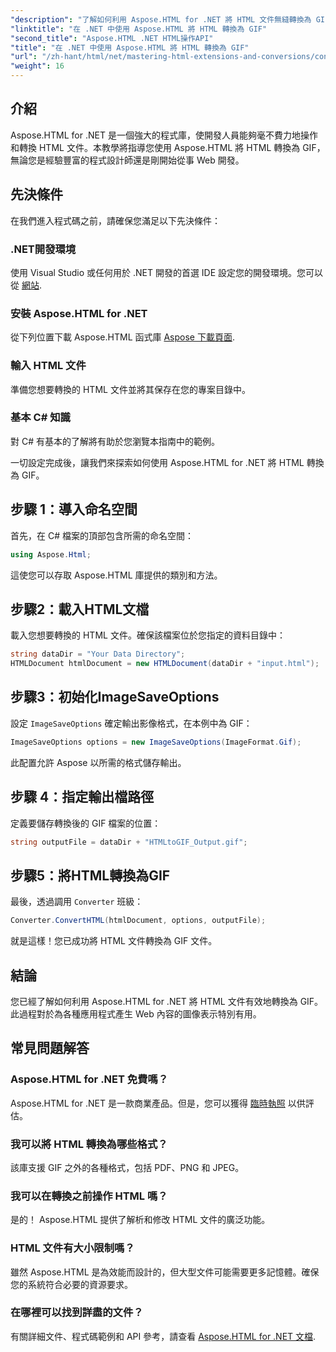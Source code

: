 ```yaml
---
"description": "了解如何利用 Aspose.HTML for .NET 將 HTML 文件無縫轉換為 GIF 文件。本綜合指南將引導您逐步完成操作。"
"linktitle": "在 .NET 中使用 Aspose.HTML 將 HTML 轉換為 GIF"
"second_title": "Aspose.HTML .NET HTML操作API"
"title": "在 .NET 中使用 Aspose.HTML 將 HTML 轉換為 GIF"
"url": "/zh-hant/html/net/mastering-html-extensions-and-conversions/converting-html-to-gif/"
"weight": 16
---
```


## 介紹

Aspose.HTML for .NET 是一個強大的程式庫，使開發人員能夠毫不費力地操作和轉換 HTML 文件。本教學將指導您使用 Aspose.HTML 將 HTML 轉換為 GIF，無論您是經驗豐富的程式設計師還是剛開始從事 Web 開發。

## 先決條件

在我們進入程式碼之前，請確保您滿足以下先決條件：

### .NET開發環境 

使用 Visual Studio 或任何用於 .NET 開發的首選 IDE 設定您的開發環境。您可以從 [網站](https://visualstudio。microsoft.com/downloads/).

### 安裝 Aspose.HTML for .NET

從下列位置下載 Aspose.HTML 函式庫 [Aspose 下載頁面](https://releases。aspose.com/html/net/).

### 輸入 HTML 文件

準備您想要轉換的 HTML 文件並將其保存在您的專案目錄中。

### 基本 C# 知識

對 C# 有基本的了解將有助於您瀏覽本指南中的範例。

一切設定完成後，讓我們來探索如何使用 Aspose.HTML for .NET 將 HTML 轉換為 GIF。

## 步驟 1：導入命名空間

首先，在 C# 檔案的頂部包含所需的命名空間：

```csharp
using Aspose.Html;
```

這使您可以存取 Aspose.HTML 庫提供的類別和方法。

## 步驟2：載入HTML文檔

載入您想要轉換的 HTML 文件。確保該檔案位於您指定的資料目錄中：

```csharp
string dataDir = "Your Data Directory";
HTMLDocument htmlDocument = new HTMLDocument(dataDir + "input.html");
```

## 步驟3：初始化ImageSaveOptions

設定 `ImageSaveOptions` 確定輸出影像格式，在本例中為 GIF：

```csharp
ImageSaveOptions options = new ImageSaveOptions(ImageFormat.Gif);
```

此配置允許 Aspose 以所需的格式儲存輸出。

## 步驟 4：指定輸出檔路徑

定義要儲存轉換後的 GIF 檔案的位置：

```csharp
string outputFile = dataDir + "HTMLtoGIF_Output.gif";
```

## 步驟5：將HTML轉換為GIF

最後，透過調用 `Converter` 班級：

```csharp
Converter.ConvertHTML(htmlDocument, options, outputFile);
```

就是這樣！您已成功將 HTML 文件轉換為 GIF 文件。

## 結論

您已經了解如何利用 Aspose.HTML for .NET 將 HTML 文件有效地轉換為 GIF。此過程對於為各種應用程式產生 Web 內容的圖像表示特別有用。

## 常見問題解答

### Aspose.HTML for .NET 免費嗎？  
Aspose.HTML for .NET 是一款商業產品。但是，您可以獲得 [臨時執照](https://purchase.conholdate.com/temporary-license/) 以供評估。

### 我可以將 HTML 轉換為哪些格式？  
該庫支援 GIF 之外的各種格式，包括 PDF、PNG 和 JPEG。

### 我可以在轉換之前操作 HTML 嗎？  
是的！ Aspose.HTML 提供了解析和修改 HTML 文件的廣泛功能。

### HTML 文件有大小限制嗎？  
雖然 Aspose.HTML 是為效能而設計的，但大型文件可能需要更多記憶體。確保您的系統符合必要的資源要求。

### 在哪裡可以找到詳盡的文件？  
有關詳細文件、程式碼範例和 API 參考，請查看 [Aspose.HTML for .NET 文檔](https://reference。aspose.com/html/net/).